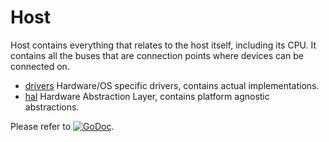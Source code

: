 # Host

Host contains everything that relates to the host itself, including its CPU. It
contains all the buses that are connection points where devices can be connected
on.

* [drivers](drivers) Hardware/OS specific drivers, contains actual
  implementations.
* [hal](hal) Hardware Abstraction Layer, contains platform agnostic
  abstractions.

Please refer to
[![GoDoc](https://godoc.org/github.com/maruel/dlibox/go/pio/host?status.svg)](https://godoc.org/github.com/maruel/dlibox/go/pio/host).
